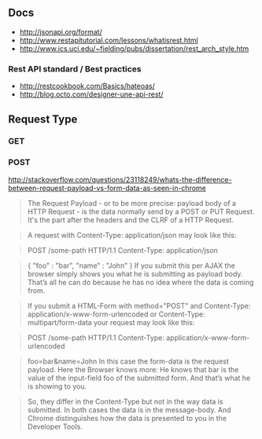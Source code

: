 ## Docs 
* http://jsonapi.org/format/
* http://www.restapitutorial.com/lessons/whatisrest.html
* http://www.ics.uci.edu/~fielding/pubs/dissertation/rest_arch_style.htm

### Rest API standard / Best practices


* http://restcookbook.com/Basics/hateoas/
* http://blog.octo.com/designer-une-api-rest/


## Request Type 

### GET


### POST 

http://stackoverflow.com/questions/23118249/whats-the-difference-between-request-payload-vs-form-data-as-seen-in-chrome
> The Request Payload - or to be more precise: payload body of a HTTP Request - is the data normally send by a POST or PUT Request. It's the part after the headers and the CLRF of a HTTP Request.

> A request with Content-Type: application/json may look like this:

> POST /some-path HTTP/1.1
> Content-Type: application/json

> { "foo" : "bar", "name" : "John" }
> If you submit this per AJAX the browser simply shows you what he is submitting as payload body. That’s all he can do because he has no idea where the data is coming from.

> If you submit a HTML-Form with method="POST" and Content-Type: application/x-www-form-urlencoded or Content-Type: multipart/form-data your request may look like this:

> POST /some-path HTTP/1.1
> Content-Type: application/x-www-form-urlencoded

> foo=bar&name=John
> In this case the form-data is the request payload. Here the Browser knows more: He knows that bar is the value of the input-field foo of the submitted form. And that’s what he is showing to you.

> So, they differ in the Content-Type but not in the way data is submitted. In both cases the data is in the message-body. And Chrome distinguishes how the data is presented to you in the Developer Tools.

